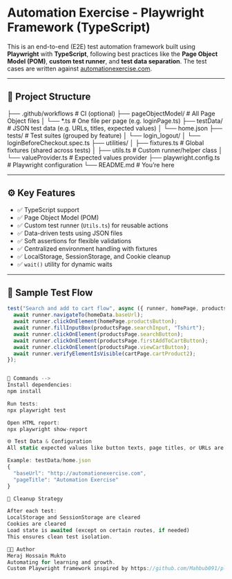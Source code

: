 # Automation Exercise - Playwright Framework (TypeScript)

This is an end-to-end (E2E) test automation framework built using **Playwright** with **TypeScript**, following best practices like the **Page Object Model (POM)**, **custom test runner**, and **test data separation**. The test cases are written against [automationexercise.com](http://automationexercise.com).

---

## 📁 Project Structure

├── .github/workflows # CI (optional)
├── pageObjectModel/ # All Page Object files
│ └── *.ts # One file per page (e.g. loginPage.ts)
├── testData/ # JSON test data (e.g. URLs, titles, expected values)
│ └── home.json
├── tests/ # Test suites (grouped by feature)
│ └── login_logout/
│ └── loginBeforeCheckout.spec.ts
├── utilities/
│ ├── fixtures.ts # Global fixtures (shared across tests)
│ ├── utils.ts # Custom runner/helper class
│ └── valueProvider.ts # Expected values provider
├── playwright.config.ts # Playwright configuration
└── README.md # You’re here


---

## ⚙️ Key Features

- ✅ TypeScript support
- ✅ Page Object Model (POM)
- ✅ Custom test runner (`Utils.ts`) for reusable actions
- ✅ Data-driven tests using JSON files
- ✅ Soft assertions for flexible validations
- ✅ Centralized environment handling with fixtures
- ✅ LocalStorage, SessionStorage, and Cookie cleanup
- ✅ `wait()` utility for dynamic waits

---

## 🧪 Sample Test Flow

```ts
test("Search and add to cart flow", async ({ runner, homePage, productsPage, cartPage }) => {
  await runner.navigateTo(homeData.baseUrl);
  await runner.clickOnElement(homePage.productsButton);
  await runner.fillInputBox(productsPage.searchInput, "Tshirt");
  await runner.clickOnElement(productsPage.searchButton);
  await runner.clickOnElement(productsPage.firstAddToCartButton);
  await runner.clickOnElement(productsPage.viewCartButton);
  await runner.verifyElementIsVisible(cartPage.cartProduct2);
});


🧰 Commands -->
Install dependencies:
npm install

Run tests:
npx playwright test

Open HTML report:
npx playwright show-report

🌐 Test Data & Configuration
All static expected values like button texts, page titles, or URLs are kept in JSON files under /testData/ for separation of concerns.

Example: testData/home.json
{
  "baseUrl": "http://automationexercise.com",
  "pageTitle": "Automation Exercise"
}

🧼 Cleanup Strategy

After each test:
LocalStorage and SessionStorage are cleared
Cookies are cleared
Load state is awaited (except on certain routes, if needed)
This ensures clean test isolation.

👨‍💻 Author
Meraj Hossain Mukto
Automating for learning and growth.
Custom Playwright framework inspired by https://github.com/Mahbub091/playwright_TS_Project
